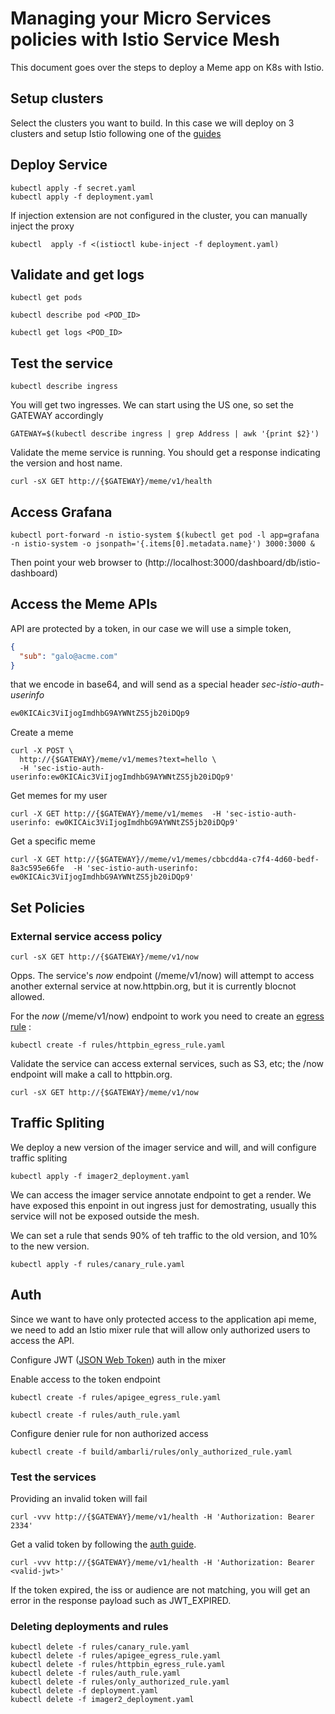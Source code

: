 # Managing your Micro Services policies with Istio Service Mesh

This document goes over the steps to deploy a Meme app on K8s with Istio.

## Setup clusters

Select the clusters you want to build. In this case we will deploy on 3 clusters and setup Istio following one of the [guides](https://istio.io/docs/setup/)

## Deploy Service

```shell
kubectl apply -f secret.yaml
kubectl apply -f deployment.yaml
```

If injection extension are not configured in the cluster, you can manually inject the proxy

```shell
kubectl  apply -f <(istioctl kube-inject -f deployment.yaml)
```

## Validate and get logs

```shell
kubectl get pods
```

```shell
kubectl describe pod <POD_ID>
```

```shell
kubectl get logs <POD_ID>
```

## Test the service

```shell
kubectl describe ingress
```

You will get two ingresses. We can start using the US one, so set the GATEWAY accordingly

```shell
GATEWAY=$(kubectl describe ingress | grep Address | awk '{print $2}')
```

Validate the meme service is running. You should get a response indicating the version and host name.

```shell
curl -sX GET http://{$GATEWAY}/meme/v1/health
```

## Access Grafana

```shell
kubectl port-forward -n istio-system $(kubectl get pod -l app=grafana -n istio-system -o jsonpath='{.items[0].metadata.name}') 3000:3000 &
```

Then point your web browser to (http://localhost:3000/dashboard/db/istio-dashboard)

## Access the Meme APIs

API are protected by a token, in our case we will use a simple token, 

```json
{
  "sub": "galo@acme.com"
}
```

that we encode in base64, and will send as a special header _sec-istio-auth-userinfo_

```txt
ew0KICAic3ViIjogImdhbG9AYWNtZS5jb20iDQp9
```

Create a meme

```shell
curl -X POST \
  http://{$GATEWAY}/meme/v1/memes?text=hello \
  -H 'sec-istio-auth-userinfo:ew0KICAic3ViIjogImdhbG9AYWNtZS5jb20iDQp9'
```

Get memes for my user

```shell
curl -X GET http://{$GATEWAY}/meme/v1/memes  -H 'sec-istio-auth-userinfo: ew0KICAic3ViIjogImdhbG9AYWNtZS5jb20iDQp9'
```

Get a specific meme

```shell
curl -X GET http://{$GATEWAY}//meme/v1/memes/cbbcdd4a-c7f4-4d60-bedf-8a3c595e66fe  -H 'sec-istio-auth-userinfo: ew0KICAic3ViIjogImdhbG9AYWNtZS5jb20iDQp9'
```

## Set Policies

### External service access policy

```shell
curl -sX GET http://{$GATEWAY}/meme/v1/now
```

Opps. The service's _now_ endpoint (/meme/v1/now) will attempt to access another external service at now.httpbin.org, but it is currently blocnot allowed.

For the _now_ (/meme/v1/now) endpoint to work you need to create an [egress rule](https://istio.io/docs/tasks/traffic-management/egress.html) :

```shell
kubectl create -f rules/httpbin_egress_rule.yaml
```

Validate the service can access external services, such as S3, etc; the /now endpoint will make a call to httpbin.org.

```shell
curl -sX GET http://{$GATEWAY}/meme/v1/now
```

## Traffic Spliting

We deploy a new version of the imager service and will, and will configure traffic spliting

```shell
kubectl apply -f imager2_deployment.yaml
```

We can access the imager service annotate endpoint to get a render. We have exposed this enpoint in out ingress just for demostrating, usually this service will not be exposed outside the mesh.

We can set a rule that sends 90% of teh traffic to the old version, and 10% to the new version.

```shell
kubectl apply -f rules/canary_rule.yaml
```

## Auth

Since we want to have only protected access to the application api meme, we need to add an Istio mixer rule that will allow only authorized users to access the API.

Configure JWT ([JSON Web Token](https://jwt.io/introduction/)) auth in the mixer

Enable access to the token endpoint

```shell
kubectl create -f rules/apigee_egress_rule.yaml
```

```shell
kubectl create -f rules/auth_rule.yaml
```

Configure denier rule for non authorized access

```shell
kubectl create -f build/ambarli/rules/only_authorized_rule.yaml
```

### Test the services

Providing an invalid token will fail

```shell
curl -vvv http://{$GATEWAY}/meme/v1/health -H 'Authorization: Bearer 2334'
```

Get a valid token by following the [auth guide](https://github.azc.ext.hp.com/gdrs/meme/blob/master/docs/auth.md).

```shell
curl -vvv http://{$GATEWAY}/meme/v1/health -H 'Authorization: Bearer <valid-jwt>'
```

If the token expired, the iss or audience are not matching, you will get an error in the response payload such as JWT_EXPIRED.

### Deleting deployments and rules

```shell
kubectl delete -f rules/canary_rule.yaml
kubectl delete -f rules/apigee_egress_rule.yaml
kubectl delete -f rules/httpbin_egress_rule.yaml
kubectl delete -f rules/auth_rule.yaml
kubectl delete -f rules/only_authorized_rule.yaml
kubectl delete -f deployment.yaml
kubectl delete -f imager2_deployment.yaml
```